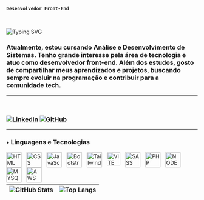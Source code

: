 **`Desenvolvedor Front-End`**

<br>

![Typing SVG](https://readme-typing-svg.demolab.com?font=Fira+Code&size=28&duration=4000&pause=1000&color=ffde21&width=500&lines=Olá,+me+chamo+João+Pedro!)


<h3>Atualmente, estou cursando Análise e Desenvolvimento de Sistemas. Tenho grande interesse pela área de tecnologia e atuo como desenvolvedor front-end. Além dos estudos, gosto de compartilhar meus aprendizados e projetos, buscando sempre evoluir na programação e contribuir para a comunidade tech.

<br>

---

<br>

[![LinkedIn](https://img.shields.io/badge/LinkedIn-0077B5?style=for-the-badge&logo=linkedin&logoColor=white)](https://www.linkedin.com/in/jo%C3%A3o-pedro-lemos-ribeiro-49b942228/)
[![GitHub](https://img.shields.io/badge/GitHub-181717?style=for-the-badge&logo=github&logoColor=white)](https://github.com/joaorjribeiro)

---


### • Linguagens e Tecnologias

<img 
    align="left" 
    alt="HTML"
    title="HTML" 
    width="40px" 
    style="padding-right: 10px;" 
    src="https://cdn.jsdelivr.net/gh/devicons/devicon@latest/icons/html5/html5-original.svg" 
/>
<img 
    align="left" 
    alt="CSS" 
    title="CSS"
    width="40px" 
    style="padding-right: 10px;" 
    src="https://cdn.jsdelivr.net/gh/devicons/devicon@latest/icons/css3/css3-original.svg" 
/>
<img 
    align="left" 
    alt="JavaScript" 
    title="JavaScript"
    width="40px" 
    style="padding-right: 10px;" 
    src="https://cdn.jsdelivr.net/gh/devicons/devicon@latest/icons/javascript/javascript-original.svg" 
/>
<img 
    align="left" 
    alt="Bootstrap"
    title="Bootstrap" 
    width="40px" 
    style="padding-right: 10px;" 
    src="https://cdn.jsdelivr.net/gh/devicons/devicon@latest/icons/bootstrap/bootstrap-original.svg" 
/>
<img 
    align="left" 
    alt="Tailwind" 
    title="Tailwind"
    width="40px" 
    style="padding-right: 10px;" 
    src="https://cdn.jsdelivr.net/gh/devicons/devicon@latest/icons/tailwindcss/tailwindcss-original.svg" 
/>
<img 
    align="left" 
    alt="VITE" 
    title="VITE"
    width="35px" 
    style="padding-right: 10px;" 
    src="https://www.svgrepo.com/show/354521/vitejs.svg" 
/>
<img 
    align="left" 
    alt="SASS" 
    title="SASS"
    width="40px" 
    style="padding-right: 10px;" 
    src="https://cdn.jsdelivr.net/gh/devicons/devicon@latest/icons/sass/sass-original.svg" 
/>
<img 
    align="left" 
    alt="PHP" 
    title="PHP"
    width="40px" 
    style="padding-right: 10px;" 
    src="https://cdn.jsdelivr.net/gh/devicons/devicon@latest/icons/php/php-original.svg" 
/>
<img 
    align="left" 
    alt="NODEJS" 
    title="NODEJS"
    width="40px" 
    style="padding-right: 10px;" 
    src="https://www.vectorlogo.zone/logos/nodejs/nodejs-icon.svg" 
/>
<img 
    align="left" 
    alt="MYSQL" 
    title="MYSQL"
    width="40px" 
    style="padding-right: 10px;" 
    src="https://www.svgrepo.com/show/373848/mysql.svg" 
/>
<img 
    align="left" 
    alt="AWS" 
    title="AWS"
    width="40px" 
    style="padding-right: 10px;" 
    src="https://www.svgrepo.com/show/448266/aws.svg" 
/>

<br>
<br>
<br>
<br>

| ![GitHub Stats](https://github-readme-stats.vercel.app/api?username=joaorjribeiro&show_icons=true&theme=dark&include_all_commits=true&locale=pt-br) | ![Top Langs](https://github-readme-stats.vercel.app/api/top-langs/?username=joaopedro&theme=dark&layout=compact&custom_title=Tecnologias&langs_count=4&hide=python,ruby,go,swift,kotlin,typescript,groovy,vue,vala,shell,batchfile,java) |
|---|---|
